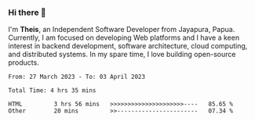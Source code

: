 ### Hi there 👋

I'm <b>Theis</b>, an Independent Software Developer from Jayapura, Papua. Currently, I am focused on developing Web platforms and I have a keen interest in backend development, software architecture, cloud computing, and distributed systems. In my spare time, I love building open-source products.



 
 <!--START_SECTION:waka-->

```text
From: 27 March 2023 - To: 03 April 2023

Total Time: 4 hrs 35 mins

HTML         3 hrs 56 mins   >>>>>>>>>>>>>>>>>>>>>----   85.65 %
Other        20 mins         >>-----------------------   07.34 %
```

<!--END_SECTION:waka-->
